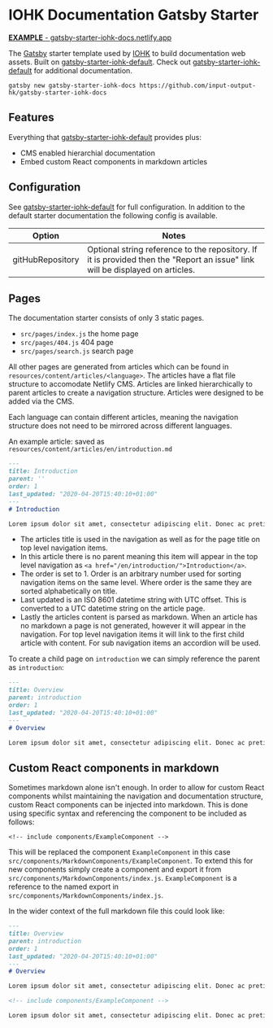 # IOHK Documentation Gatsby Starter

[__EXAMPLE__ - gatsby-starter-iohk-docs.netlify.app](https://gatsby-starter-iohk-docs.netlify.app/)

The [Gatsby](https://www.gatsbyjs.org/) starter template used by [IOHK](https://iohk.io/) to build documentation web assets. Built on [gatsby-starter-iohk-default](https://github.com/input-output-hk/gatsby-starter-iohk-default). Check out [gatsby-starter-iohk-default](https://github.com/input-output-hk/gatsby-starter-iohk-default) for additional documentation.

```
gatsby new gatsby-starter-iohk-docs https://github.com/input-output-hk/gatsby-starter-iohk-docs
```

## Features

Everything that [gatsby-starter-iohk-default](https://github.com/input-output-hk/gatsby-starter-iohk-default) provides plus:

* CMS enabled hierarchial documentation
* Embed custom React components in markdown articles

## Configuration

See [gatsby-starter-iohk-default](https://github.com/input-output-hk/gatsby-starter-iohk-default) for full configuration. In addition to the default starter documentation the following config is available.

| Option | Notes |
| ------ | ----- |
| gitHubRepository | Optional string reference to the repository. If it is provided then the "Report an issue" link will be displayed on articles. |

## Pages

The documentation starter consists of only 3 static pages.

* `src/pages/index.js` the home page
* `src/pages/404.js` 404 page
* `src/pages/search.js` search page

All other pages are generated from articles which can be found in `resources/content/articles/<language>`. The articles have a flat file structure to accomodate Netlify CMS. Articles are linked hierarchically to parent articles to create a navigation structure. Articles were designed to be added via the CMS.

Each language can contain different articles, meaning the navigation structure does not need to be mirrored across different languages.

An example article: saved as `resources/content/articles/en/introduction.md`

```markdown
---
title: Introduction
parent: ''
order: 1
last_updated: "2020-04-20T15:40:10+01:00"
---
# Introduction

Lorem ipsum dolor sit amet, consectetur adipiscing elit. Donec ac pretium metus. In tempus diam non lobortis tristique. Integer maximus fermentum vehicula. Vestibulum sodales diam maximus ipsum lobortis maximus. Praesent id mi augue. Vestibulum id eros id dolor gravida condimentum. Ut a nisi arcu. Suspendisse congue ligula ipsum, vitae consectetur nisl pellentesque ac. Integer sagittis turpis tincidunt diam laoreet, eu venenatis tortor tempus. Nulla iaculis scelerisque mauris, ut finibus nunc porta vitae. Ut aliquam sem odio, a lacinia urna varius porta. Nunc eget eleifend turpis. Nam vitae turpis nisi. Sed quis ligula tellus. Praesent nec augue faucibus, luctus turpis lacinia, vulputate metus.

```

* The articles title is used in the navigation as well as for the page title on top level navigation items.
* In this article there is no parent meaning this item will appear in the top level navigation as `<a href="/en/introduction/">Introduction</a>`.
* The order is set to 1. Order is an arbitrary number used for sorting navigation items on the same level. Where order is the same they are sorted alphabetically on title.
* Last updated is an ISO 8601 datetime string with UTC offset. This is converted to a UTC datetime string on the article page.
* Lastly the articles content is parsed as markdown. When an article has no markdown a page is not generated, however it will appear in the navigation. For top level navigation items it will link to the first child article with content. For sub navigation items an accordion will be used.

To create a child page on `introduction` we can simply reference the parent as `introduction`:

```markdown
---
title: Overview
parent: introduction
order: 1
last_updated: "2020-04-20T15:40:10+01:00"
---
# Overview

Lorem ipsum dolor sit amet, consectetur adipiscing elit. Donec ac pretium metus. In tempus diam non lobortis tristique. Integer maximus fermentum vehicula. Vestibulum sodales diam maximus ipsum lobortis maximus. Praesent id mi augue. Vestibulum id eros id dolor gravida condimentum. Ut a nisi arcu. Suspendisse congue ligula ipsum, vitae consectetur nisl pellentesque ac. Integer sagittis turpis tincidunt diam laoreet, eu venenatis tortor tempus. Nulla iaculis scelerisque mauris, ut finibus nunc porta vitae. Ut aliquam sem odio, a lacinia urna varius porta. Nunc eget eleifend turpis. Nam vitae turpis nisi. Sed quis ligula tellus. Praesent nec augue faucibus, luctus turpis lacinia, vulputate metus.

```

## Custom React components in markdown

Sometimes markdown alone isn't enough. In order to allow for custom React components whilst maintaining the navigation and documentation structure, custom React components can be injected into markdown. This is done using specific syntax and referencing the component to be included as follows:

```
<!-- include components/ExampleComponent -->
```

This will be replaced the component `ExampleComponent` in this case `src/components/MarkdownComponents/ExampleComponent`. To extend this for new components simply create a component and export it from `src/components/MarkdownComponents/index.js`. `ExampleComponent` is a reference to the named export in `src/components/MarkdownComponents/index.js`.

In the wider context of the full markdown file this could look like:

```markdown
---
title: Overview
parent: introduction
order: 1
last_updated: "2020-04-20T15:40:10+01:00"
---
# Overview

Lorem ipsum dolor sit amet, consectetur adipiscing elit. Donec ac pretium metus. In tempus diam non lobortis tristique. Integer maximus fermentum vehicula. Vestibulum sodales diam maximus ipsum lobortis maximus. Praesent id mi augue. Vestibulum id eros id dolor gravida condimentum. Ut a nisi arcu. Suspendisse congue ligula ipsum, vitae consectetur nisl pellentesque ac. Integer sagittis turpis tincidunt diam laoreet, eu venenatis tortor tempus. Nulla iaculis scelerisque mauris, ut finibus nunc porta vitae. Ut aliquam sem odio, a lacinia urna varius porta. Nunc eget eleifend turpis. Nam vitae turpis nisi. Sed quis ligula tellus. Praesent nec augue faucibus, luctus turpis lacinia, vulputate metus.

<!-- include components/ExampleComponent -->

Lorem ipsum dolor sit amet, consectetur adipiscing elit. Donec ac pretium metus. In tempus diam non lobortis tristique. Integer maximus fermentum vehicula. Vestibulum sodales diam maximus ipsum lobortis maximus. Praesent id mi augue. Vestibulum id eros id dolor gravida condimentum. Ut a nisi arcu. Suspendisse congue ligula ipsum, vitae consectetur nisl pellentesque ac. Integer sagittis turpis tincidunt diam laoreet, eu venenatis tortor tempus. Nulla iaculis scelerisque mauris, ut finibus nunc porta vitae. Ut aliquam sem odio, a lacinia urna varius porta. Nunc eget eleifend turpis. Nam vitae turpis nisi. Sed quis ligula tellus. Praesent nec augue faucibus, luctus turpis lacinia, vulputate metus.

```
